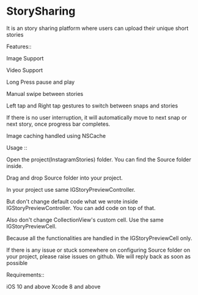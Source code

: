 # StorySharing
It is an story sharing platform where users can upload their unique short stories 

Features::

Image Support

Video Support

Long Press pause and play

Manual swipe between stories

Left tap and Right tap gestures to switch between snaps and stories

If there is no user interruption, it will automatically move to next snap or next story, once progress bar completes.

Image caching handled using NSCache


Usage ::

Open the project(InstagramStories) folder. You can find the Source folder inside.

Drag and drop Source folder into your project.

In your project use same IGStoryPreviewController.

But don't change default code what we wrote inside IGStoryPreviewController. You can add code on top of that.

Also don't change CollectionView's custom cell. Use the same IGStoryPreviewCell.

Because all the functionalities are handled in the IGStoryPreviewCell only.

If there is any issue or stuck somewhere on configuring Source folder on your project, please raise issues on github. We will reply back as soon as possible


Requirements::

iOS 10 and above
Xcode 8 and above
